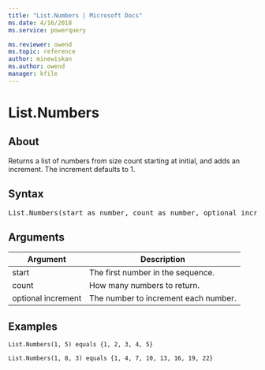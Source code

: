```yaml
---
title: "List.Numbers | Microsoft Docs"
ms.date: 4/16/2018
ms.service: powerquery

ms.reviewer: owend
ms.topic: reference
author: minewiskan
ms.author: owend
manager: kfile
---
```

# List.Numbers

  
## About  
Returns a list of numbers from size count starting at initial, and adds an increment.  The increment defaults to 1.  
  
## Syntax

<pre>
List.Numbers(start as number, count as number, optional increment as nullable number) as { Number }  
</pre>
  
## Arguments  
  
|Argument|Description|  
|------------|---------------|  
|start|The first number in the sequence.|  
|count|How many numbers to return.|  
|optional increment|The number to increment each number.|  
  
## Examples  
  
```powerquery-m
List.Numbers(1, 5) equals {1, 2, 3, 4, 5}  
```  
  
```powerquery-m
List.Numbers(1, 8, 3) equals {1, 4, 7, 10, 13, 16, 19, 22}  
```  
